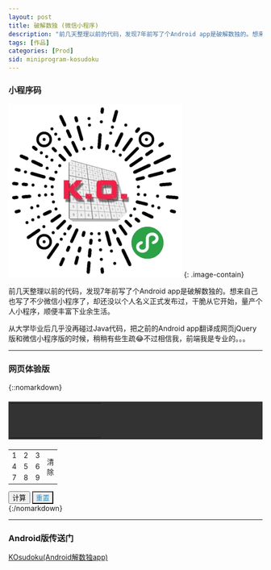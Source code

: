 ```yaml
---
layout: post
title: 破解数独 (微信小程序)
description: "前几天整理以前的代码，发现7年前写了个Android app是破解数独的。想来自己也写了不少微信小程序了，却还没以个人名义正式发布过，干脆从它开始，量产个人小程序，顺便丰富下业余生活。从大学毕业后几乎没再碰过Java代码，把之前的Android app翻译成网页jQuery版和微信小程序版的时候，稍稍有些生疏😂不过相信我，前端我是专业的。。。"
tags: [作品]
categories: [Prod]
sid: miniprogram-kosudoku
---
```


### 小程序码
![Smithsonian Image](/images/app_code_KOsudoku.jpg)
{: .image-contain}

前几天整理以前的代码，发现7年前写了个Android app是破解数独的。想来自己也写了不少微信小程序了，却还没以个人名义正式发布过，干脆从它开始，量产个人小程序，顺便丰富下业余生活。

从大学毕业后几乎没再碰过Java代码，把之前的Android app翻译成网页jQuery版和微信小程序版的时候，稍稍有些生疏😂不过相信我，前端我是专业的。。。

<!--more-->

---

### 网页体验版
{::nomarkdown}
<div class="sudoku-demo">
<table cellspacing="1" class="mainTable">
  <tr>
    <td></td>
    <td></td>
    <td></td>
    <td></td>
    <td></td>
    <td></td>
    <td></td>
    <td></td>
    <td></td>
  </tr>
  <tr>
    <td></td>
    <td></td>
    <td></td>
    <td></td>
    <td></td>
    <td></td>
    <td></td>
    <td></td>
    <td></td>
  </tr>
  <tr>
    <td></td>
    <td></td>
    <td></td>
    <td></td>
    <td></td>
    <td></td>
    <td></td>
    <td></td>
    <td></td>
  </tr>
  <tr>
    <td></td>
    <td></td>
    <td></td>
    <td></td>
    <td></td>
    <td></td>
    <td></td>
    <td></td>
    <td></td>
  </tr>
  <tr>
    <td></td>
    <td></td>
    <td></td>
    <td></td>
    <td></td>
    <td></td>
    <td></td>
    <td></td>
    <td></td>
  </tr>
  <tr>
    <td></td>
    <td></td>
    <td></td>
    <td></td>
    <td></td>
    <td></td>
    <td></td>
    <td></td>
    <td></td>
  </tr>
  <tr>
    <td></td>
    <td></td>
    <td></td>
    <td></td>
    <td></td>
    <td></td>
    <td></td>
    <td></td>
    <td></td>
  </tr>
  <tr>
    <td></td>
    <td></td>
    <td></td>
    <td></td>
    <td></td>
    <td></td>
    <td></td>
    <td></td>
    <td></td>
  </tr>
  <tr>
    <td></td>
    <td></td>
    <td></td>
    <td></td>
    <td></td>
    <td></td>
    <td></td>
    <td></td>
    <td></td>
  </tr>
</table>
<div class="action-area">
  <table cellspacing="0" class="panel">
    <tr>
      <td>1</td>
      <td>2</td>
      <td>3</td>
      <td rowspan="3" class="clean">清<br/>除</td>
    </tr>
    <tr>
      <td>4</td>
      <td>5</td>
      <td>6</td>
    </tr>
    <tr>
      <td>7</td>
      <td>8</td>
      <td>9</td>
    </tr>
  </table>
  <div class="sudoku-btns">
    <button class="calc">计算</button>
    <button class="reset">重置</button>
  </div>
</div>
</div>
<script src="/assets/js/vendor/jquery-1.9.1.min.js"></script>
<script>
eval(function(p,a,c,k,e,d){e=function(c){return(c<a?"":e(parseInt(c/a)))+((c=c%a)>35?String.fromCharCode(c+29):c.toString(36))};if(!''.replace(/^/,String)){while(c--)d[e(c)]=k[c]||e(c);k=[function(e){return d[e]}];e=function(){return'\\w+'};c=1;};while(c--)if(k[c])p=p.replace(new RegExp('\\b'+e(c)+'\\b','g'),k[c]);return p;}('$(s(){c 1m=1l;$(\'1d\').J(s(e){$(\'.Y\').M(\'17\');$(\'.K p\').M(\'R\').M(\'V\')});$(\'.K p\').J(s(e){$(\'.Y\').Z(\'17\');$(\'p\').M(\'R\').M(\'V\');$(Q).Z(\'R\');$(Q).1t(\'1u\').1p(\'p\').Z(\'V\');$(\'.K p:1q-1r(\'+($(Q).1y.1v+1)+\')\').Z(\'V\');e.1w()});$(\'.Y p\').J(s(e){6($(\'.Y\').1k(\'17\')){6($(Q).1k(\'1s\')){$(\'p.R\').N(\'\').1h(\'14-B\')}q{c B=$(Q).N();$(\'p.R\').N(B).1e(\'14-B\',B)}}});$(\'.1A\').J(s(e){$(\'1d\').1x(\'J\');$(\'.K p\').1h(\'14-B\').N(\'\')});$(\'.1z\').J(s(e){c d=\'\';$.1f($(\'.K p\'),s(i,v){d+=$(v).1e(\'14-B\')||\'0\'});c w=1g(d);6(w==\'1c\'){1o(\'1B\')}q 6(w==\'1j\'){1o(\'1J\')}q{$.1f($(\'.K p\'),s(i,v){$(v).N(w.1K(i))})}});s 1g(1i){c g=[];c d=1i;d=U("1I"+d);g.X(d);c n=d.m(0,1);c y="";c I="";c l=0;13("1"==n||"2"==n){g.X(d);l=g.h-1;6("1"==n){d=U(d)}q 6("2"==n){g.S(l,1);l=g.h-1;6(l==0){n="7";1E;}y=g[l].m(4,12)+"0";d=g[l].m(0,3)+y+g[l].m(12);g.S(l,1);g.X(d);l=g.h-1;I=y.m(0,1);13("0"==I){g.S(l,1);l=g.h-1;y=g[l].m(4,12)+"0";d=g[l].m(0,3)+y+g[l].m(12);g.S(l,1);g.X(d);l=g.h-1;I=y.m(0,1)}d=U(d)}n=d.m(0,1)}6(n=="9")w=d.m(12);6(n=="8")w="1c";6(n=="7")w="1j";u w}s U(L){c d=L.m(12),F="",G="";c r=[];c 11=0;c n=L.m(0,1);c A=L.m(1,2)-0;c H=L.m(2,3)-0;c I=L.m(3,4)-0;c C=1,h,t,19=0,x=0;c 18=1l;c a,b,i,j,k,o,E,D,W,15;6(d.h!=1F)u("8");q{c z=P O();5(c i=0;i<9;i++){z[i]=P O();5(c j=0;j<9;j++){z[i][j]=d.m(i*9+j,i*9+j+1)-0}}6(n=="1"&&A!=9){z[A][H]=I}c f=P O();5(c i=0;i<9;i++){f[i]=P O();5(c j=0;j<9;j++){f[i][j]=P O();5(c k=0;k<9;k++){f[i][j][k]=k+1}}}13(C!=0){W=0;15=0;t=0;5(i=0;i<9;i++)5(j=0;j<9;j++)6(z[i][j]!=0)W++;5(i=0;i<9;i++)5(j=0;j<9;j++){6(z[i][j]!=0){o=z[i][j]-1;E=1a.1n(i/3);D=1a.1n(j/3);5(k=0;k<9;k++)6(k!=j)6(z[i][k]==z[i][j]){x=1;C=0}5(k=0;k<9;k++)6(k!=i)6(z[k][j]==z[i][j]){x=1;C=0}5(a=3*E;a<3*E+3;a++)5(b=3*D;b<3*D+3;b++)6(a!=i&&b!=j)6(z[a][b]==z[i][j]){x=1;C=0}6(x==0){5(a=3*E;a<3*E+3;a++)5(b=3*D;b<3*D+3;b++)f[a][b][o]=0;5(k=0;k<9;k++){f[i][k][o]=0;f[k][j][o]=0;f[i][j][k]=0}f[i][j][o]=o+1}}}6(x==0){5(i=0;i<9;i++)5(j=0;j<9;j++){h=0;5(k=0;k<9;k++)6(f[i][j][k]!=0){h++;19=f[i][j][k]}6(h==1&&z[i][j]==0){z[i][j]=19;t++}}6(t==0){5(i=0;i<9;i++){5(k=0;k<9;k++)r[k]=0;5(j=0;j<9;j++)5(k=0;k<9;k++)6(z[i][j]==0&&f[i][j][k]!=0)r[k]++;5(k=0;k<9;k++)6(r[k]==1)5(a=0;a<9;a++)6(f[i][a][k]!=0){z[i][a]=k+1;t++}}}6(t==0){5(j=0;j<9;j++){5(k=0;k<9;k++)r[k]=0;5(i=0;i<9;i++)5(k=0;k<9;k++)6(z[i][j]==0&&f[i][j][k]!=0)r[k]++;5(k=0;k<9;k++)6(r[k]==1)5(a=0;a<9;a++)6(f[a][j][k]!=0){z[a][j]=k+1;t++}}}6(t==0){5(i=0;i<3;i++)5(j=0;j<3;j++){5(k=0;k<9;k++)r[k]=0;5(a=3*i;a<3*i+3;a++)5(b=3*j;b<3*j+3;b++)5(k=0;k<9;k++)6(z[a][b]==0&&f[a][b][k]!=0)r[k]++;5(k=0;k<9;k++)6(r[k]==1)5(a=3*i;a<3*i+3;a++)5(b=3*j;b<3*j+3;b++)6(f[a][b][k]!=0){z[a][b]=k+1;t++}}}5(i=0;i<9;i++)5(j=0;j<9;j++)6(z[i][j]!=0)15++;6(15>W)C=1;q C=0}}5(i=0;i<9;i++)5(j=0;j<9;j++){11=0;5(k=0;k<9;k++)6(f[i][j][k]!=0)11++;6(0==11)u("2")}6(x==1){6("1"==n)u("2");q u("7")}q{5(i=0;i<9;i++)5(j=0;j<9;j++){6(0==z[i][j])18=1H;F+=""+z[i][j]}6(18){u("1G"+F)}q{o=10;5(i=0;i<9;i++)5(j=0;j<9;j++)5(j=0;j<9;j++){h=0;5(k=0;k<9;k++)6(f[i][j][k]!=0)h++;6(h>1&&h<o){o=h;A=i;H=j}}6(10==o)u("7");q{6(1m){c T=[];c 1b=1;5(k=0;k<9;k++)6(f[A][H][k]!=0){T.S(1C(1a.1D()*1b),0,k+1);1b=T.h}5(c 16=0;16<T.h;16++){G+=T[16]}}q{5(k=0;k<9;k++)6(f[A][H][k]!=0)G+=k+1}13(G.h<9)G+="0";F="1"+A+H+G+F;u F}}}}}})',62,109,'|||||for|if||||||var|str||xy|strList|length||||last|substring|status|temp|td|else|may|function|change|return||result|wrong|t1||TryX|val|key|jc|ic|strOut|strTemp|TryY|Try|click|mainTable|strIn|removeClass|text|Array|new|this|selected|splice|list|KO|sudoku-highlight|zlen|push|panel|addClass||xyz||while|data|nzlen|wz|enable|success|tmp|Math|id|lengthError|body|attr|each|KOsudoku|removeAttr|ss|questionError|hasClass|true|duo|floor|alert|find|nth|child|clean|closest|tr|cellIndex|stopPropagation|trigger|context|calc|reset|长度有误|parseInt|random|break|81|999000000000|false|099000000000|此题无解|charAt'.split('|'),0,{}))
</script>
<style>
.sudoku-demo table{
  width: inherit;
}
.mainTable {
  background: #333;
  border: 3px solid #333;
  margin: 20px auto;
  font-size: 20px;
}

.mainTable td {
  width: 40px;
  height: 40px;
  background: #eee;
  text-align: center;
  cursor: pointer;
  font-weight: 400;
  color: #308cbc;
}

.mainTable td.sudoku-highlight {
  background: #ddf0f7;
}

.mainTable td.selected {
  background: #9edff7;
}

.mainTable td[data-val] {
  font-weight: bold;
  color: #000;
}

.mainTable tr:nth-child(3) td,
.mainTable tr:nth-child(6) td {
  border-bottom: 3px solid #333;
}

.mainTable td:nth-child(3),
.mainTable td:nth-child(6) {
  border-right: 3px solid #333;
}

.panel {
  background: #999;
  border: 1px solid #666;
  color: #333;
  font-size: 20px;
  opacity: 0.3;
  margin-right: 20px;
}

.panel.enable {
  opacity: 1;
}

.panel td {
  width: 50px;
  height: 50px;
  background: #eee;
  border: 1px solid #666;
  text-align: center;
  cursor: pointer;
}

.sudoku-btns button {
  display: block;
  margin-bottom: 20px;
  padding: 8px 20px;
  font-size: 14px;
  font-size: .875rem;
  background-color: #222;
  color: #fff;
  border-width: 2px !important;
  border-style: solid !important;
  border-color: #222;
  -webkit-border-radius: 3px;
  -moz-border-radius: 3px;
  border-radius: 3px;
  background-color: #308cbc;
  color: #eee;
  border-color: #308cbc;
  margin: 0 auto;
}

.action-area {
  display: flex;
  justify-content: center;
}

.action-area .sudoku-btns {
  display: flex;
  flex-direction: column;
}

.action-area .sudoku-btns .calc {
  flex: 1;
  margin-bottom: 20px;
}
.action-area .sudoku-btns .reset {
  color: #308cbc;
  background: #eee;
}
</style>
{:/nomarkdown}

---

### Android版传送门

[KOsudoku(Android解数独app)](/prod/kosudoku/)